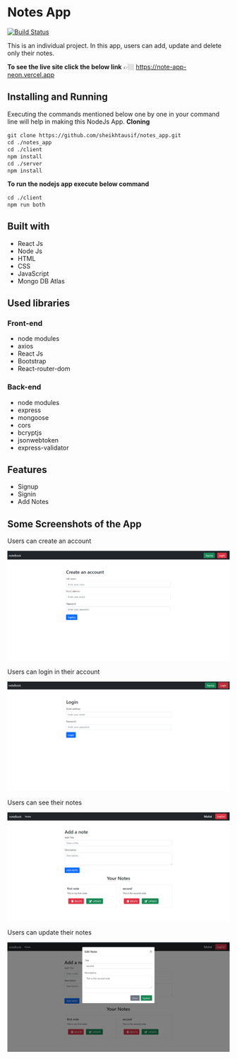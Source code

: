 # Notes App

[![Build Status](https://travis-ci.org/joemccann/dillinger.svg?branch=master)](https://travis-ci.org/joemccann/dillinger)

This is an individual project. In this app, users can add, update and delete only their notes.

**To see the live site click the below link** 👉🏼 https://note-app-neon.vercel.app

## Installing and Running

Executing the commands mentioned below one by one in your command line will help in making this NodeJs App.
**Cloning**

```
git clone https://github.com/sheikhtausif/notes_app.git
cd ./notes_app
cd ./client
npm install
cd ./server
npm install
```

**To run the nodejs app execute below command**

```
cd ./client
npm run both
```

## Built with
<ul>
  <li>React Js</li>
  <li>Node Js</li>
  <li>HTML</li>
  <li>CSS</li>
  <li>JavaScript</li>
  <li>Mongo DB Atlas</li>
</ul>

## Used libraries
  <h3>Front-end</h3>
<ul>
  <li>node modules</li>
  <li>axios</li>
  <li>React Js</li>
  <li>Bootstrap</li>
  <li>React-router-dom</li>
</ul>

  <h3>Back-end</h3>
<ul>
  <li>node modules</li>
  <li>express</li>
  <li>mongoose</li>
  <li>cors</li>
  <li>bcryptjs</li>
  <li>jsonwebtoken</li>
  <li>express-validator</li>
</ul>

## Features
<ul>
  <li>Signup</li>
  <li>Signin</li>
  <li>Add Notes</li>
</ul>

  
## Some Screenshots of the App
<p>Users can create an account</p>
<img src="./screenshots/signup.png" />
<br/>
<p>Users can login in their account</p>
<img src="./screenshots/login.png" />
<br/>
<p>Users can see their notes</p>
<img src="./screenshots/home.png" />
<br/>
<p>Users can update their notes</p>
<img src="./screenshots/update.png" />
